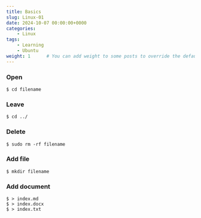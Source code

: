 ```yaml
---
title: Basics
slug: Linux-01
date: 2024-10-07 00:00:00+0000
categories:
    - Linux
tags:
    - Learning
    - Ubuntu
weight: 1      # You can add weight to some posts to override the default sorting (date descending)
---
```


### Open

```console
$ cd filename
```

### Leave

```console
$ cd ../
```

### Delete

```console
$ sudo rm -rf filename
```

### Add file

```console
$ mkdir filename
```

### Add document

```console
$ > index.md
$ > index.docx
$ > index.txt
```